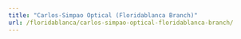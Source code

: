 ```yaml
---
title: "Carlos-Simpao Optical (Floridablanca Branch)"
url: /floridablanca/carlos-simpao-optical-floridablanca-branch/
---
```

